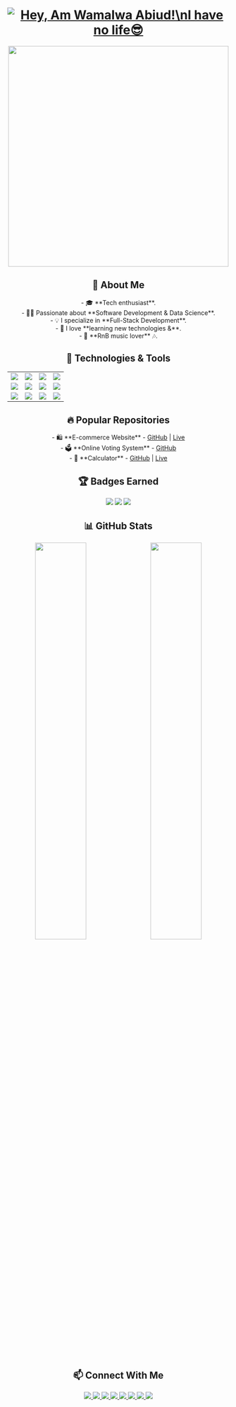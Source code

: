 <h1 align="center"> <a href="#"> <img src="https://readme-typing-svg.herokuapp.com?font=Fira+Code&weight=700&size=30&pause=1000&color=00FF00&center=true&vCenter=true&width=435&lines=Hey,+Am+Wamalwa+Abiud!;%I+have+no+life😎" alt="Hey, Am Wamalwa Abiud!\nI have no life😎"> </a> </h1> <p align="center"> <img src="https://media.giphy.com/media/qgQUggAC3Pfv687qPC/giphy.gif" width="500px"> </p> <h2 align="center">🧐 About Me</h2> <p align="center"> - 🎓 **Tech enthusiast**. <br> - 👨‍💻 Passionate about **Software Development & Data Science**. <br> - 💡 I specialize in **Full-Stack Development**. <br> - 📖 I love **learning new technologies &**. <br> - 🎵 **RnB music lover** 🎶. </p> <h2 align="center">🚀 Technologies & Tools</h2> <p align="center"> <table> <tr> <td><img src="https://img.shields.io/badge/Java-007396?style=for-the-badge&logo=java&logoColor=white"/></td> <td><img src="https://img.shields.io/badge/React-61DAFB?style=for-the-badge&logo=react&logoColor=black"/></td> <td><img src="https://img.shields.io/badge/Python-3776AB?style=for-the-badge&logo=python&logoColor=white"/></td> <td><img src="https://img.shields.io/badge/Django-092E20?style=for-the-badge&logo=django&logoColor=white"/></td> </tr> <tr> <td><img src="https://img.shields.io/badge/SQL-4479A1?style=for-the-badge&logo=mysql&logoColor=white"/></td> <td><img src="https://img.shields.io/badge/Spring%20Boot-6DB33F?style=for-the-badge&logo=springboot&logoColor=white"/></td> <td><img src="https://img.shields.io/badge/Flask-000000?style=for-the-badge&logo=flask&logoColor=white"/></td> <td><img src="https://img.shields.io/badge/HTML-E34F26?style=for-the-badge&logo=html5&logoColor=white"/></td> </tr> <tr> <td><img src="https://img.shields.io/badge/JavaScript-F7DF1E?style=for-the-badge&logo=javascript&logoColor=black"/></td> <td><img src="https://img.shields.io/badge/Linux-FCC624?style=for-the-badge&logo=linux&logoColor=white"/></td> <td><img src="https://img.shields.io/badge/Docker-2496ED?style=for-the-badge&logo=docker&logoColor=white"/></td> <td><img src="https://img.shields.io/badge/Kubernetes-326CE5?style=for-the-badge&logo=kubernetes&logoColor=white"/></td> </tr> </table> </p> <h2 align="center">🔥 Popular Repositories</h2> <p align="center"> - 🛍️ **E-commerce Website** - <a href="https://github.com/waabiud/ecommerce">GitHub</a> | <a href="https://waabiud.github.io/ecommerce">Live</a> <br> - 🗳️ **Online Voting System** - <a href="https://github.com/waabiud/OnlinVotingSystem">GitHub</a> <br> - 🔢 **Calculator** - <a href="https://github.com/waabiud/calculator">GitHub</a> | <a href="https://waabiud.github.io/calculator">Live</a> <br> </p> <h2 align="center">🏆 Badges Earned</h2> <p align="center"> <img src="https://img.shields.io/badge/Linux%20Essentials-blue?style=for-the-badge"/> <img src="https://img.shields.io/badge/C%20Programming%20Badge-orange?style=for-the-badge"/> <img src="https://img.shields.io/badge/Git%20Fundamentals-red?style=for-the-badge"/> </p> <h2 align="center">📊 GitHub Stats</h2> <p align="center"> <img src="https://github-readme-stats.vercel.app/api?username=waabiud&show_icons=true&theme=tokyonight" width="48%" align="left"> <img src="https://github-readme-stats.vercel.app/api/top-langs/?username=waabiud&layout=compact&theme=tokyonight" width="48%" align="right"> </p> <h2 align="center">📫 Connect With Me</h2> <p align="center"> <a href="https://www.linkedin.com/in/wamalwaabiud"> <img src="https://img.shields.io/badge/LinkedIn-0077B5?style=for-the-badge&logo=linkedin&logoColor=white"/> </a> <a href="mailto:abiudwamalwa1979@gmail.com"> <img src="https://img.shields.io/badge/Gmail-D14836?style=for-the-badge&logo=gmail&logoColor=white"/> </a> <a href="mailto:abiud.wamalwaa@gmail.com"> <img src="https://img.shields.io/badge/Gmail-D14836?style=for-the-badge&logo=gmail&logoColor=red"/> </a> <a href="https://www.instagram.com/_abiu_d?igsh=MXd0NWxvMWRlbGZnaQ=="> <img src="https://img.shields.io/badge/Instagram-E4405F?style=for-the-badge&logo=instagram&logoColor=white"/> </a> <a href="https://www.facebook.com/profile.php?id=100089464316173"> <img src="https://img.shields.io/badge/Facebook-1877F2?style=for-the-badge&logo=facebook&logoColor=white"/> </a> <a href="https://www.facebook.com/profile.php?id=100084568450857"> <img src="https://img.shields.io/badge/Facebook-1877F2?style=for-the-badge&logo=facebook&logoColor=white"/> </a> <a href="https://wa.me/254792129479"> <img src="https://img.shields.io/badge/WhatsApp-25D366?style=for-the-badge&logo=whatsapp&logoColor=white"/> </a> <a href="https://t.me/+254792129479"> <img src="https://img.shields.io/badge/Telegram-26A5E4?style=for-the-badge&logo=telegram&logoColor=white"/> </a> </p>
